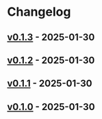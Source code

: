 # Changelog

## [v0.1.3](https://github.com/shuntaka9576/no-fri-push/compare/v0.1.2...v0.1.3) - 2025-01-30

## [v0.1.2](https://github.com/shuntaka9576/no-fri-push/compare/v0.1.1...v0.1.2) - 2025-01-30

## [v0.1.1](https://github.com/shuntaka9576/no-fri-push/compare/v0.1.0...v0.1.1) - 2025-01-30

## [v0.1.0](https://github.com/shuntaka9576/no-fri-push/commits/v0.1.0) - 2025-01-30
